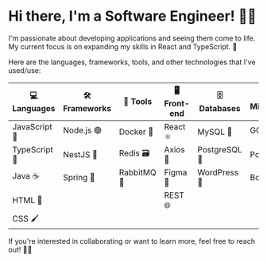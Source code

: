 # Hi there, I'm a Software Engineer! 👋🏽

I'm passionate about developing applications and seeing them come to life. My current focus is on expanding my skills in React and TypeScript. 🚀

Here are the languages, frameworks, tools, and other technologies that I've used/use:

| 💻 Languages | 🛠️ Frameworks | 🧰 Tools | 🖥️ Front-end | 🗄️ Databases | 🌟 Miscellaneous |
| --- | --- | --- | --- | --- | --- |
| JavaScript 🚀 | Node.js 🟢 | Docker 🐳 | React ⚛️ | MySQL 🐬 | GCP ☁️ |
| TypeScript 🤖 | NestJS 🦁 | Redis 🗃️ | Axios 🚀 | PostgreSQL 🐘 | Postman 📮 |
| Java ☕ | Spring 🌸 | RabbitMQ 🐇 | Figma 🎨 | WordPress 📝 | Bootstrap 🥾 |
| HTML 📄 | | | REST 🌐 | | |
| CSS 🖌️ | | | | | |


If you're interested in collaborating or want to learn more, feel free to reach out! 🤝🏽

<!--
**SMelidoni/SMelidoni** is a ✨ _special_ ✨ repository because its `README.md` (this file) appears on your GitHub profile.

Here are some ideas to get you started:

- 🔭 I’m currently working on ...
- 🌱 I’m currently learning ...
- 👯 I’m looking to collaborate on ...
- 🤔 I’m looking for help with ...
- 💬 Ask me about ...
- 📫 How to reach me: ...
- 😄 Pronouns: ...
- ⚡ Fun fact: ...
-->
